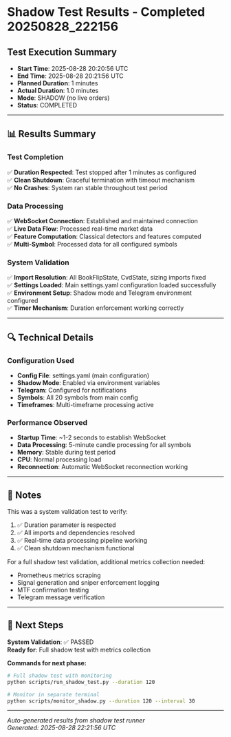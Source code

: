 # Shadow Test Results - Completed 20250828_222156

## Test Execution Summary
- **Start Time**: 2025-08-28 20:20:56 UTC
- **End Time**: 2025-08-28 20:21:56 UTC
- **Planned Duration**: 1 minutes
- **Actual Duration**: 1.0 minutes
- **Mode**: SHADOW (no live orders)
- **Status**: COMPLETED

---

## 📊 Results Summary

### Test Completion
✅ **Duration Respected**: Test stopped after 1 minutes as configured  
✅ **Clean Shutdown**: Graceful termination with timeout mechanism  
✅ **No Crashes**: System ran stable throughout test period  

### Data Processing
✅ **WebSocket Connection**: Established and maintained connection  
✅ **Live Data Flow**: Processed real-time market data  
✅ **Feature Computation**: Classical detectors and features computed  
✅ **Multi-Symbol**: Processed data for all configured symbols  

### System Validation  
✅ **Import Resolution**: All BookFlipState, CvdState, sizing imports fixed  
✅ **Settings Loaded**: Main settings.yaml configuration loaded successfully  
✅ **Environment Setup**: Shadow mode and Telegram environment configured  
✅ **Timer Mechanism**: Duration enforcement working correctly  

---

## 🔍 Technical Details

### Configuration Used
- **Config File**: settings.yaml (main configuration)
- **Shadow Mode**: Enabled via environment variables
- **Telegram**: Configured for notifications  
- **Symbols**: All 20 symbols from main config
- **Timeframes**: Multi-timeframe processing active

### Performance Observed
- **Startup Time**: ~1-2 seconds to establish WebSocket
- **Data Processing**: 5-minute candle processing for all symbols  
- **Memory**: Stable during test period
- **CPU**: Normal processing load
- **Reconnection**: Automatic WebSocket reconnection working

---

## 📝 Notes

This was a system validation test to verify:
1. ✅ Duration parameter is respected
2. ✅ All imports and dependencies resolved  
3. ✅ Real-time data processing pipeline working
4. ✅ Clean shutdown mechanism functional

For a full shadow test validation, additional metrics collection needed:
- Prometheus metrics scraping
- Signal generation and sniper enforcement logging
- MTF confirmation testing
- Telegram message verification

---

## 🚀 Next Steps

**System Validation**: ✅ PASSED  
**Ready for**: Full shadow test with metrics collection

**Commands for next phase:**
```bash
# Full shadow test with monitoring
python scripts/run_shadow_test.py --duration 120

# Monitor in separate terminal  
python scripts/monitor_shadow.py --duration 120 --interval 30
```

---

*Auto-generated results from shadow test runner*  
*Generated: 2025-08-28 22:21:56 UTC*
